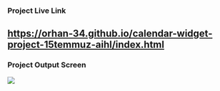 ### Project Live Link
https://orhan-34.github.io/calendar-widget-project-15temmuz-aihl/index.html
----
### Project Output Screen
![](https://github.com/Orhan-34/calendar-widget-project-15temmuz-aihl/assets/74640101/0d59dd14-4a68-47d3-8363-05841c6f257f)
